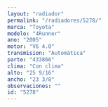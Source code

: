 ```yaml
---
layout: "radiador"
permalink: "/radiadores/5278/"
marca: "Toyota"
modelo: "4Runner"
ano: "2005"
motor: "V6 4.0"
transmision: "Automática"
parte: "433866"
clima: "Con clima"
alto: "25 9/16"
ancho: "23 3/8"
observaciones: ""
id: "5278"
---
```


